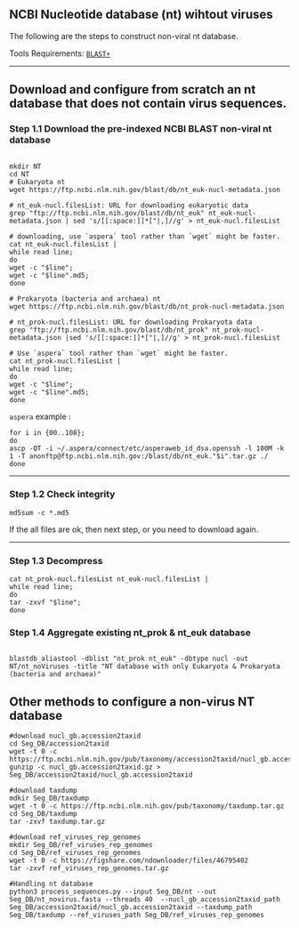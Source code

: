 ## NCBI Nucleotide database (nt) wihtout viruses
The following are the steps to construct non-viral nt database.


Tools Requirements: [`BLAST+`](https://ftp.ncbi.nlm.nih.gov/blast/executables/blast+/LATEST/) 

---


## Download and configure from scratch an nt database that does not contain virus sequences.


### Step 1.1 Download the pre-indexed NCBI BLAST non-viral nt database

```shell

mkdir NT
cd NT
# Eukaryota nt
wget https://ftp.ncbi.nlm.nih.gov/blast/db/nt_euk-nucl-metadata.json

# nt_euk-nucl.filesList: URL for downloading eukaryotic data
grep "ftp://ftp.ncbi.nlm.nih.gov/blast/db/nt_euk" nt_euk-nucl-metadata.json | sed 's/[[:space:]]*["|,]//g' > nt_euk-nucl.filesList

# downloading, use `aspera` tool rather than `wget` might be faster.
cat nt_euk-nucl.filesList |
while read line;
do
wget -c "$line";
wget -c "$line".md5;
done
```


```shell
# Prokaryota (bacteria and archaea) nt
wget https://ftp.ncbi.nlm.nih.gov/blast/db/nt_prok-nucl-metadata.json

# nt_prok-nucl.filesList: URL for downloading Prokaryota data
grep "ftp://ftp.ncbi.nlm.nih.gov/blast/db/nt_prok" nt_prok-nucl-metadata.json |sed 's/[[:space:]]*["|,]//g' > nt_prok-nucl.filesList

# Use `aspera` tool rather than `wget` might be faster.
cat nt_prok-nucl.filesList |
while read line;
do
wget -c "$line";
wget -c "$line".md5;
done
```


`aspera` example :
```shell
for i in {00..108};
do 
ascp -QT -i ~/.aspera/connect/etc/asperaweb_id_dsa.openssh -l 100M -k 1 -T anonftp@ftp.ncbi.nlm.nih.gov:/blast/db/nt_euk."$i".tar.gz ./
done
```
---
### Step 1.2 Check integrity


```shell
md5sum -c *.md5
```
If the all files are ok, then next step, or you need to download again.


---
### Step 1.3 Decompress


```shell
cat nt_prok-nucl.filesList nt_euk-nucl.filesList |
while read line;
do
tar -zxvf "$line";
done

```
### Step 1.4 Aggregate existing nt_prok & nt_euk database


```shell

blastdb_aliastool -dblist "nt_prok nt_euk" -dbtype nucl -out NT/nt_noViruses -title "NT database with only Eukaryota & Prokaryota (bacteria and archaea)" 

```

## Other methods to configure a non-virus NT database
```shell
#download nucl_gb.accession2taxid
cd Seg_DB/accession2taxid
wget -t 0 -c https://ftp.ncbi.nlm.nih.gov/pub/taxonomy/accession2taxid/nucl_gb.accession2taxid.gz
gunzip -c nucl_gb.accession2taxid.gz > Seg_DB/accession2taxid/nucl_gb.accession2taxid

#download taxdump
mdkir Seg_DB/taxdump
wget -t 0 -c https://ftp.ncbi.nlm.nih.gov/pub/taxonomy/taxdump.tar.gz
cd Seg_DB/taxdump
tar -zxvf taxdump.tar.gz

#download ref_viruses_rep_genomes
mkdir Seg_DB/ref_viruses_rep_genomes
cd Seg_DB/ref_viruses_rep_genomes
wget -t 0 -c https://figshare.com/ndownloader/files/46795402
tar -zxvf ref_viruses_rep_genomes.tar.gz

#Handling nt database
python3 process_sequences.py --input Seg_DB/nt --out Seg_DB/nt_novirus.fasta --threads 40  --nucl_gb_accession2taxid_path Seg_DB/accession2taxid/nucl_gb.accession2taxid --taxdump_path Seg_DB/taxdump --ref_viruses_path Seg_DB/ref_viruses_rep_genomes
```
